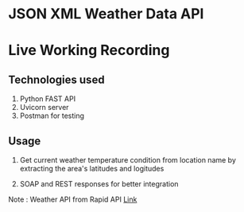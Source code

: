 # JSON XML Weather Data API

# Live Working Recording


## Technologies used

1. Python FAST API
2. Uvicorn server
3. Postman for testing

## Usage

1. Get current weather temperature condition from location name by extracting the area's latitudes and logitudes

2. SOAP and REST responses for better integration

Note : Weather API from Rapid API [Link](https://rapidapi.com/weatherapi/api/weatherapi-com)
